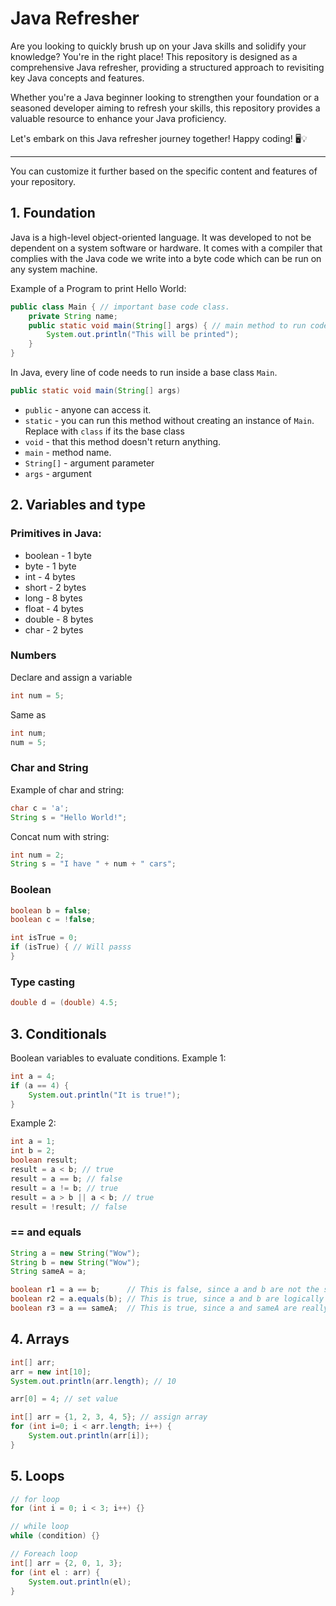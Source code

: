 # Java Refresher

Are you looking to quickly brush up on your Java skills and solidify your knowledge? You're in the right place! This repository is designed as a comprehensive Java refresher, providing a structured approach to revisiting key Java concepts and features.

Whether you're a Java beginner looking to strengthen your foundation or a seasoned developer aiming to refresh your skills, this repository provides a valuable resource to enhance your Java proficiency.

Let's embark on this Java refresher journey together! Happy coding! 🖥️💡

---

You can customize it further based on the specific content and features of your repository.

## 1. Foundation
Java is a high-level object-oriented language. It was developed to not be dependent on a system software or hardware. It comes with a compiler that complies with the Java code we write into a byte code which can be run on any system machine. 

Example of a Program to print Hello World:
```java
public class Main { // important base code class.
    private String name;
    public static void main(String[] args) { // main method to run code
        System.out.println("This will be printed");
    }
}
```

In Java, every line of code needs to run inside a base class `Main`.

```java
public static void main(String[] args)
```
- `public` - anyone can access it.
- `static` - you can run this method without creating an instance of `Main`. Replace with `class` if its the base class
- `void` - that this method doesn't return anything.
- `main` - method name.
- `String[]` - argument parameter
- `args` - argument

## 2. Variables and type

### Primitives in Java:
- boolean - 1 byte
- byte - 1 byte
- int - 4 bytes
- short - 2 bytes
- long - 8 bytes
- float - 4 bytes
- double - 8 bytes
- char - 2 bytes

### Numbers
Declare and assign a variable
```java
int num = 5;
```
Same as
```java
int num;
num = 5;
```
### Char and String
Example of char and string:
```java
char c = 'a';
String s = "Hello World!"; 
```
Concat num with string:
```java
int num = 2;
String s = "I have " + num + " cars";
```
### Boolean
```java
boolean b = false;
boolean c = !false;

int isTrue = 0;
if (isTrue) { // Will passs
}
```
### Type casting
```java
double d = (double) 4.5;
```

## 3. Conditionals
Boolean variables to evaluate conditions.
Example 1:
```java
int a = 4;
if (a == 4) {
    System.out.println("It is true!");
}
```
Example 2:
```java
int a = 1;
int b = 2;
boolean result;
result = a < b; // true
result = a == b; // false
result = a != b; // true
result = a > b || a < b; // true
result = !result; // false
```
### == and equals
```java
String a = new String("Wow");
String b = new String("Wow");
String sameA = a;

boolean r1 = a == b;      // This is false, since a and b are not the same object
boolean r2 = a.equals(b); // This is true, since a and b are logically equals
boolean r3 = a == sameA;  // This is true, since a and sameA are really the same object
```
## 4. Arrays

```java
int[] arr;
arr = new int[10];
System.out.println(arr.length); // 10

arr[0] = 4; // set value

int[] arr = {1, 2, 3, 4, 5}; // assign array
for (int i=0; i < arr.length; i++) {
    System.out.println(arr[i]);
}
```
## 5. Loops
```java
// for loop
for (int i = 0; i < 3; i++) {}

// while loop
while (condition) {}

// Foreach loop
int[] arr = {2, 0, 1, 3};
for (int el : arr) {
    System.out.println(el);
}
```
